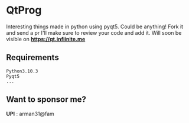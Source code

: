 # QtProg
Interesting things made in python using pyqt5. Could be anything!
Fork it and send a pr I'll make sure to review your code and add it.
Will soon be visible on **https://qt.infiinite.me**

## Requirements
```
Python3.10.3
Pyqt5
...
```

## Want to sponsor me?
**UPI** : arman31@fam
